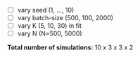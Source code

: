 - [ ] vary seed (1, ..., 10)
- [ ] vary batch-size (500, 100, 2000)
- [ ] vary K (5, 10, 30) in fit
- [ ] vary N (N=500, 5000)

**Total number of simulations:** 10 x 3 x 3 x 2
